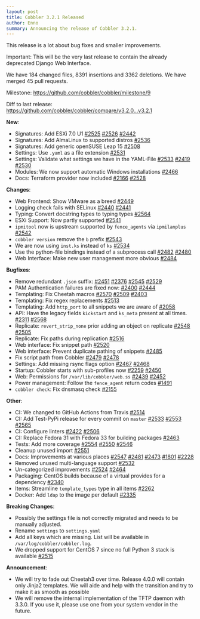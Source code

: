 ```yaml
---
layout: post
title: Cobbler 3.2.1 Released
author: Enno
summary: Announcing the release of Cobbler 3.2.1.
---
```


This release is a lot about bug fixes and smaller improvements.

Important: This will be the very last release to contain the already deprecated Django Web Interface.

We have 184 changed files, 8391 insertions and 3362 deletions. We have merged 45 pull requests.

Milestone: <https://github.com/cobbler/cobbler/milestone/9>

Diff to last release: <https://github.com/cobbler/cobbler/compare/v3.2.0...v3.2.1>

**New**:

- Signatures: Add ESXi 7.0 U1 [#2525](https://github.com/cobbler/cobbler/issues/2525)
  [#2526](https://github.com/cobbler/cobbler/pull/2526) [#2442](https://github.com/cobbler/cobbler/pull/2442)
- Signatures: Add AlmaLinux to supported distros [#2536](https://github.com/cobbler/cobbler/pull/2536)
- Signatures: Add generic openSUSE Leap 15 [#2508](https://github.com/cobbler/cobbler/pull/2508)
- Settings: Use `.yaml` as a file extension [#2531](https://github.com/cobbler/cobbler/pull/2531)
- Settings: Validate what settings we have in the YAML-File [#2533](https://github.com/cobbler/cobbler/issues/2553)
  [#2419](https://github.com/cobbler/cobbler/issues/2419) [#2530](https://github.com/cobbler/cobbler/pull/2530)
- Modules: We now support automatic Windows installations [#2466](https://github.com/cobbler/cobbler/pull/2466)
- Docs: Terraform provider now included [#2166](https://github.com/cobbler/cobbler/issues/2166)
  [#2528](https://github.com/cobbler/cobbler/pull/2528)

**Changes**:

- Web Frontend: Show VMware as a breed [#2449](https://github.com/cobbler/cobbler/pull/2449)
- Logging check fails with SELinux [#2440](https://github.com/cobbler/cobbler/issues/2440)
  [#2441](https://github.com/cobbler/cobbler/pull/2441)
- Typing: Convert docstring types to typing types [#2564](https://github.com/cobbler/cobbler/pull/2564)
- ESXi Support: Now partly supported [#2541](https://github.com/cobbler/cobbler/pull/2541)
- `ipmitool` now is upstream supported by `fence_agents` via `ipmilanplus` [#2542](https://github.com/cobbler/cobbler/pull/2542)
- `cobbler version` remove the `b` prefix [#2543](https://github.com/cobbler/cobbler/pull/2543)
- We are now using `inst.ks` instead of `ks` [#2534](https://github.com/cobbler/cobbler/pull/2534)
- Use the python-file bindings instead of a subprocess call [#2482](https://github.com/cobbler/cobbler/pull/2482)
  [#2480](https://github.com/cobbler/cobbler/issues/2480)
- Web Interface: Make new user management more obvious [#2484](https://github.com/cobbler/cobbler/pull/2484)

**Bugfixes**:

- Remove redundant `.json` suffix: [#2451](https://github.com/cobbler/cobbler/pull/2451)
  [#2376](https://github.com/cobbler/cobbler/issues/2376) [#2545](https://github.com/cobbler/cobbler/pull/2545)
  [#2529](https://github.com/cobbler/cobbler/issues/2529)
- PAM Authentication failures are fixed now: [#2400](https://github.com/cobbler/cobbler/issues/2400)
  [#2444](https://github.com/cobbler/cobbler/pull/2444)
- Templating: Fix Cheetah macros [#2570](https://github.com/cobbler/cobbler/issues/2570)
  [#2509](https://github.com/cobbler/cobbler/pull/2509) [#2403](https://github.com/cobbler/cobbler/issues/2403)
- Templating: Fix regex replacements [#2513](https://github.com/cobbler/cobbler/pull/2513)
- Templating: Add `http_port` to all snippets we are aware of [#2058](https://github.com/cobbler/cobbler/issues/2058)
- API: Have the legacy fields `kickstart` and `ks_meta` present at all times.
  [#2311](https://github.com/cobbler/cobbler/issues/2311) [#2568](https://github.com/cobbler/cobbler/pull/2568)
- Replicate: `revert_strip_none` prior adding an object on replicate
  [#2548](https://github.com/cobbler/cobbler/pull/2548) [#2505](https://github.com/cobbler/cobbler/issues/2505)
- Replicate: Fix paths during replication [#2516](https://github.com/cobbler/cobbler/pull/2516)
- Web interface: Fix snippet path [#2520](https://github.com/cobbler/cobbler/issues/2520)
- Web interface: Prevent duplicate pathing of snippets [#2485](https://github.com/cobbler/cobbler/pull/2485)
- Fix script path from Cobbler [#2479](https://github.com/cobbler/cobbler/pull/2479)
  [#2478](https://github.com/cobbler/cobbler/issues/2478)
- Settings: Add missing rsync flags option [#2467](https://github.com/cobbler/cobbler/issues/2467)
  [#2468](https://github.com/cobbler/cobbler/pull/2468)
- Startup: Cobbler starts with sub-profiles now [#2259](https://github.com/cobbler/cobbler/issues/2259)
  [#2450](https://github.com/cobbler/cobbler/pull/2450)
- Web: Permissions for `/var/lib/cobbler/web.ss` [#2439](https://github.com/cobbler/cobbler/pull/2439)
  [#2452](https://github.com/cobbler/cobbler/issues/2452)
- Power management: Follow the `fence_agent` return codes [#1491](https://github.com/cobbler/cobbler/issues/1491)
- `cobbler check`: Fix dnsmasq check [#2155](https://github.com/cobbler/cobbler/issues/2155)

**Other**:

- CI: We changed to GitHub Actions from Travis [#2514](https://github.com/cobbler/cobbler/pull/2514)
- CI: Add Test-PyPi release for every commit on `master` [#2533](https://github.com/cobbler/cobbler/issues/2553)
  [#2553](https://github.com/cobbler/cobbler/pull/2569) [#2565](https://github.com/cobbler/cobbler/pull/2565)
- CI: Configure linters [#2422](https://github.com/cobbler/cobbler/issues/2422)
  [#2506](https://github.com/cobbler/cobbler/pull/2506)
- CI: Replace Fedora 31 with Fedora 33 for building packages [#2463](https://github.com/cobbler/cobbler/pull/2463)
- Tests: Add more coverage [#2554](https://github.com/cobbler/cobbler/pull/2554)
  [#2550](https://github.com/cobbler/cobbler/pull/2550) [#2546](https://github.com/cobbler/cobbler/pull/2546)
- Cleanup unused import [#2551](https://github.com/cobbler/cobbler/pull/2551)
- Docs: Improvements at various places [#2547](https://github.com/cobbler/cobbler/pull/2547)
  [#2481](https://github.com/cobbler/cobbler/pull/2481) [#2473](https://github.com/cobbler/cobbler/issues/2473)
  [#1801](https://github.com/cobbler/cobbler/issues/1801) [#2228](https://github.com/cobbler/cobbler/issues/2228)
- Removed unused multi-language support [#2532](https://github.com/cobbler/cobbler/pull/2532)
- Un-categorized improvements [#2524](https://github.com/cobbler/cobbler/pull/2524)
  [#2464](https://github.com/cobbler/cobbler/pull/2464)
- Packaging: CentOS builds because of a virtual provides for a dependency
  [#2340](https://github.com/cobbler/cobbler/issues/2340)
- Items: Streamline `template_types` type in all items [#2262](https://github.com/cobbler/cobbler/issues/2262)
- Docker: Add `ldap` to the image per default [#2335](https://github.com/cobbler/cobbler/issues/2335)

**Breaking Changes**:

- Possibly the settings file is not correctly migrated and needs to be manually adjusted.
- Rename `settings` to `settings.yaml`
- Add all keys which are missing. List will be available in `/var/log/cobbler/cobbler.log`.
- We dropped support for CentOS 7 since no full Python 3 stack is available
  [#2515](https://github.com/cobbler/cobbler/issues/2515)

**Announcement**:

- We will try to fade out Cheetah3 over time. Release 4.0.0 will contain only Jinja2 templates. We will aide and help
  with the transition and try to make it as smooth as possible
- We will remove the internal implementation of the TFTP daemon with 3.3.0. If you use it, please use one from your
  system vendor in the future.
